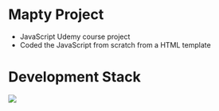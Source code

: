 # Mapty Project

- JavaScript Udemy course project
- Coded the JavaScript from scratch from a HTML template

# Development Stack

[![](https://github-readme-stats.vercel.app/api/top-langs/?username=chrisMartinezDeveloper&layout=compact&theme=gotham)]( https://api.github.com/repos/chrisMartinezDeveloper/mapty-course-project/stats/code_frequency)

